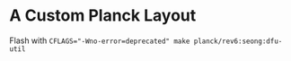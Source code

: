 # A Custom Planck Layout

Flash with `CFLAGS="-Wno-error=deprecated" make planck/rev6:seong:dfu-util`